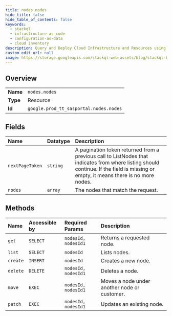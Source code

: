 ```yaml
---
title: nodes.nodes
hide_title: false
hide_table_of_contents: false
keywords:
  - stackql
  - infrastructure-as-code
  - configuration-as-data
  - cloud inventory
description: Query and Deploy Cloud Infrastructure and Resources using SQL
custom_edit_url: null
image: https://storage.googleapis.com/stackql-web-assets/blog/stackql-blog-post-featured-image.png
---
```

  
    

## Overview
<table><tbody>
<tr><td><b>Name</b></td><td><code>nodes.nodes</code></td></tr>
<tr><td><b>Type</b></td><td>Resource</td></tr>
<tr><td><b>Id</b></td><td><code>google.prod_tt_sasportal.nodes.nodes</code></td></tr>
</tbody></table>

## Fields
| Name | Datatype | Description |
|:-----|:---------|:------------|
| `nextPageToken` | `string` | A pagination token returned from a previous call to ListNodes that indicates from where listing should continue. If the field is missing or empty, it means there is no more nodes. |
| `nodes` | `array` | The nodes that match the request. |
## Methods
| Name | Accessible by | Required Params | Description |
|:-----|:--------------|:----------------|:------------|
| `get` | `SELECT` | `nodesId, nodesId1` | Returns a requested node. |
| `list` | `SELECT` | `nodesId` | Lists nodes. |
| `create` | `INSERT` | `nodesId` | Creates a new node. |
| `delete` | `DELETE` | `nodesId, nodesId1` | Deletes a node. |
| `move` | `EXEC` | `nodesId, nodesId1` | Moves a node under another node or customer. |
| `patch` | `EXEC` | `nodesId, nodesId1` | Updates an existing node. |
